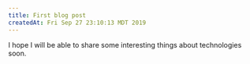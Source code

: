 ```yaml
---
title: First blog post
createdAt: Fri Sep 27 23:10:13 MDT 2019
---
```

I hope I will be able to share some interesting things about technologies soon.
